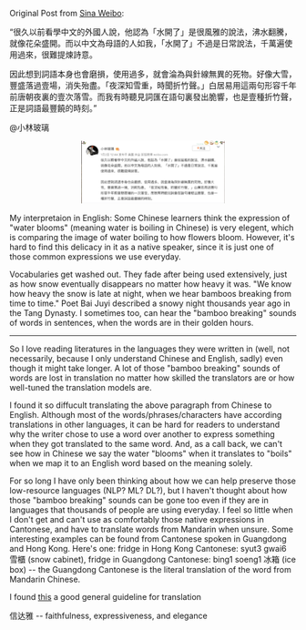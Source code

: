 Original Post from [Sina Weibo](https://weibo.com/7299100067/MmqjH8XiT?type=comment):

“很久以前看學中文的外國人說，他認為「水開了」是很風雅的說法，沸水翻騰，就像花朵盛開。而以中文為母語的人如我，「水開了」不過是日常說法，千萬遍使用過來，很難提煉詩意。

因此想到詞語本身也會磨損，使用過多，就會淪為與針線無異的死物。好像大雪，豐盛落過壹場，消失殆盡。「夜深知雪重，時聞折竹聲。」白居易用這兩句形容千年前唐朝夜裏的壹次落雪。而我有時聽見詞匯在語句裏發出脆響，也是壹種折竹聲，正是詞語最豐饒的時刻。”

@小林玻璃

<p align="center">
  <img src="/blog-posts/blog-images/2023-02-06-weibo.jpeg" width="50%" height="50%" >
</p>

My interpretaion in English:
Some Chinese learners think the expression of "water blooms" (meaning water is boiling in Chinese) is very elegent, which is comparing the image of water boiling to how flowers bloom. However, it's hard to find this delicacy in it as a native speaker, since it is just one of those common expressions we use everyday.

Vocabularies get washed out. They fade after being used extensively, just as how snow eventually disappears no matter how heavy it was. "We know how heavy the snow is late at night, when we hear bamboos breaking from time to time." Poet Bai Juyi described a snowy night thousands year ago in the Tang Dynasty. I sometimes too, can hear the "bamboo breaking" sounds of words in sentences, when the words are in their golden hours.

-------------------------------------------------------------------------

So I love reading literatures in the languages they were written in (well, not necessarily, because I only understand Chinese and English, sadly) even though it might take longer. A lot of those "bamboo breaking" sounds of words are lost in translation no matter how skilled the translators are or how well-tuned the translation models are.

I found it so diffucult translating the above paragraph from Chinese to English. Although most of the words/phrases/characters have according translations in other languages, it can be hard for readers to understand why the writer chose to use a word over another to express something when they got translated to the same word. And, as a call back, we can't see how in Chinese we say the water "blooms" when it translates to "boils" when we map it to an English word based on the meaning solely.

For so long I have only been thinking about how we can help preserve those low-resource languages (NLP? ML? DL?), but I haven't thought about how those "bamboo breaking" sounds can be gone too even if they are in languages that thousands of people are using everyday. I feel so little when I don't get and can't use as comfortably those native expressions in Cantonese, and have to translate words from Mandarin when unsure. Some interesting examples can be found from Cantonese spoken in Guangdong and Hong Kong. Here's one: fridge in Hong Kong Cantonese: syut3 gwai6 雪櫃 (snow cabinet), fridge in Guangdong Cantonese: bing1 soeng1 冰箱 (ice box) -- the Guangdong Cantonese is the literal translation of the word from Mandarin Chinese.

I found [this](https://zh.wikipedia.org/zh-hans/%E4%BF%A1%E8%BE%BE%E9%9B%85) a good general guideline for translation

信达雅 -- faithfulness, expressiveness, and elegance


